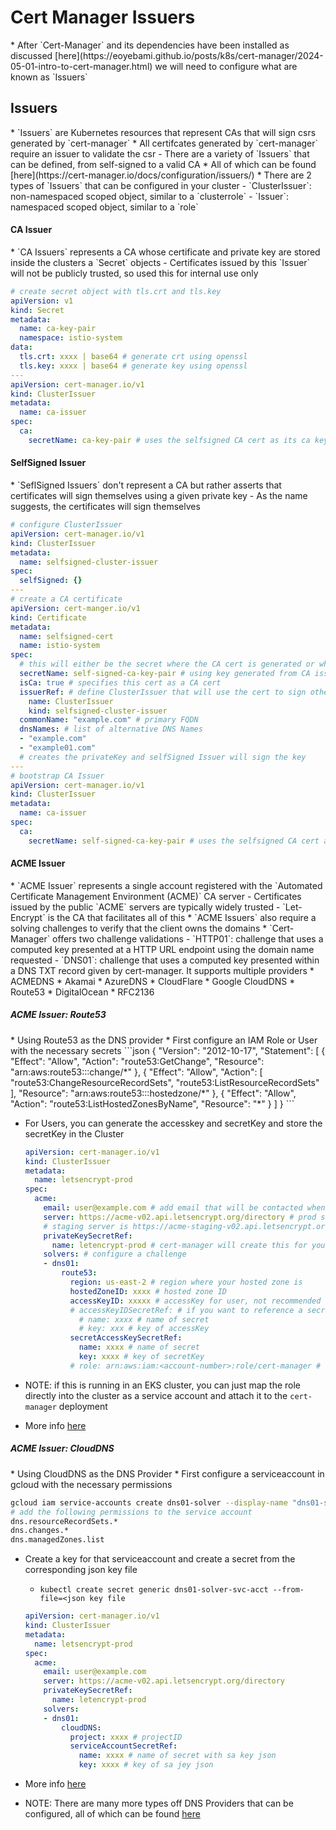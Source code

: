 <h1>Cert Manager Issuers</h1>
* After `Cert-Manager` and its dependencies have been installed as discussed [here](https://eoyebami.github.io/posts/k8s/cert-manager/2024-05-01-intro-to-cert-manager.html) we will need to configure what are known as `Issuers`

<h2>Issuers</h2>
* `Issuers` are Kubernetes resources that represent CAs that will sign csrs generated by `cert-manager`
* All certifcates generated by `cert-manager` require an issuer to validate the csr
  - There are a variety of `Issuers` that can be defined, from self-signed to a valid CA
    * All of which can be found [here](https://cert-manager.io/docs/configuration/issuers/)
* There are 2 types of `Issuers` that can be configured in your cluster
  - `ClusterIssuer`: non-namespaced scoped object, similar to a `clusterrole`
  - `Issuer`: namespaced scoped object, similar to a `role`

<h4>CA Issuer</h4>
* `CA Issuers` represents a CA whose certificate and private key are stored inside the clusters a `Secret` objects
  - Certificates issued by this `Issuer` will not be publicly trusted, so used this for internal use only
 
  ```yaml
  # create secret object with tls.crt and tls.key
  apiVersion: v1
  kind: Secret
  metadata:
    name: ca-key-pair
    namespace: istio-system
  data:
    tls.crt: xxxx | base64 # generate crt using openssl
    tls.key: xxxx | base64 # generate key using openssl
  ---
  apiVersion: cert-manager.io/v1
  kind: ClusterIssuer
  metadata:
    name: ca-issuer
  spec:
    ca:
      secretName: ca-key-pair # uses the selfsigned CA cert as its ca key for signing new request
  ```

<h4>SelfSigned Issuer</h4>
* `SeflSigned Issuers` don't represent a CA but rather asserts that certificates will sign themselves using a given private key
  - As the name suggests, the certificates will sign themselves
  
  ```yml
  # configure ClusterIssuer
  apiVersion: cert-manager.io/v1
  kind: ClusterIssuer
  metadata:
    name: selfsigned-cluster-issuer
  spec:
    selfSigned: {}
  ---
  # create a CA certificate 
  apiVersion: cert-manger.io/v1
  kind: Certificate
  metadata:
    name: selfsigned-cert
    name: istio-system
  spec:
    # this will either be the secret where the CA cert is generated or where cert-manager should retrieve it, if already created manually
    secretName: self-signed-ca-key-pair # using key generated from CA issuer
    isCa: true # specifies this cert as a CA cert
    issuerRef: # define ClusterIssuer that will use the cert to sign other certs
      name: ClusterIssuer
      kind: selfsigned-cluster-issuer
    commonName: "example.com" # primary FQDN
    dnsNames: # list of alternative DNS Names
    - "example.com"
    - "example01.com"
    # creates the privateKey and selfSigned Issuer will sign the key
  ---
  # bootstrap CA Issuer 
  apiVersion: cert-manager.io/v1
  kind: ClusterIssuer
  metadata:
    name: ca-issuer
  spec:
    ca:
      secretName: self-signed-ca-key-pair # uses the selfsigned CA cert as its ca key for signing new request
  ```

<h4>ACME Issuer</h4>
* `ACME Issuer` represents a single account registered with the `Automated Certificate Management Environment (ACME)` CA server
  - Certificates issued by the public `ACME` servers are typically widely trusted 
  - `Let-Encrypt` is the CA that facilitates all of this
* `ACME Issuers` also require a solving challenges to verify that the client owns the domains
* `Cert-Manager` offers two challenge validations
  - `HTTP01`: challenge that uses a computed key presented at a HTTP URL endpoint using the domain name requested
  - `DNS01`: challenge that uses a computed key presented within a DNS TXT record given by cert-manager. It supports multiple providers
    * ACMEDNS
    * Akamai
    * AzureDNS
    * CloudFlare
    * Google CloudDNS
    * Route53
    * DigitalOcean
    * RFC2136

<h5>ACME Issuer: Route53</h5>
* Using Route53 as the DNS provider
* First configure an IAM Role or User with the necessary secrets
  ```json
  {
  "Version": "2012-10-17",
  "Statement": [
      {
        "Effect": "Allow",
        "Action": "route53:GetChange",
        "Resource": "arn:aws:route53:::change/*"
      },
      {
        "Effect": "Allow",
        "Action": [
          "route53:ChangeResourceRecordSets",
          "route53:ListResourceRecordSets"
        ],
        "Resource": "arn:aws:route53:::hostedzone/*"
      },
      {
        "Effect": "Allow",
        "Action": "route53:ListHostedZonesByName",
        "Resource": "*"
      }
    ]
  }
  ```

* For Users, you can generate the accesskey and secretKey and store the secretKey in the Cluster 

  ```yml
  apiVersion: cert-manager.io/v1
  kind: ClusterIssuer
  metadata: 
    name: letsencrypt-prod
  spec:
    acme:
      email: user@example.com # add email that will be contacted when certs are about to expire or any other issues occur
      server: https://acme-v02.api.letsencrypt.org/directory # prod server
      # staging server is https://acme-staging-v02.api.letsencrypt.org/directory
      privateKeySecretRef:
        name: letencrypt-prod # cert-manager will create this for you
      solvers: # configure a challenge
      - dns01:
          route53:
            region: us-east-2 # region where your hosted zone is
            hostedZoneID: xxxx # hosted zone ID
            accessKeyID: xxxxx # accessKey for user, not recommended
            # accessKeyIDSecretRef: # if you want to reference a secret that has your accessKey
              # name: xxxx # name of secret
              # key: xxx # key of accessKey
            secretAccessKeySecretRef:
              name: xxxx # name of secret
              key: xxxx # key of secretKey
            # role: arn:aws:iam:<account-number>:role/cert-manager # if your user is meant to assume this role to access perms
  ```

* NOTE: if this is running in an EKS cluster, you can just map the role directly into the cluster as a service account and attach it to the `cert-manager` deployment 
* More info [here](https://cert-manager.io/docs/configuration/acme/dns01/route53/)

<h5>ACME Issuer: CloudDNS</h5>
* Using CloudDNS as the DNS Provider
* First configure a serviceaccount in gcloud with the necessary permissions

  ```bash
  gcloud iam service-accounts create dns01-solver --display-name "dns01-solver" --project-id ${PROJECT_ID}
  # add the following permissions to the service account
  dns.resourceRecordSets.*
  dns.changes.*
  dns.managedZones.list
  ```

* Create a key for that serviceaccount and create a secret from the corresponding json key file
  - `kubectl create secret generic dns01-solver-svc-acct --from-file=<json key file`

  ```yml
  apiVersion: cert-manager.io/v1
  kind: ClusterIssuer
  metadata:
    name: letsencrypt-prod
  spec:
    acme:
      email: user@example.com
      server: https://acme-v02.api.letsencrypt.org/directory
      privateKeySecretRef:
        name: letencrypt-prod
      solvers:
      - dns01:
          cloudDNS:
            project: xxxx # projectID
            serviceAccountSecretRef:
              name: xxxx # name of secret with sa key json
              key: xxxx # key of sa jey json
  ```

* More info [here](https://cert-manager.io/docs/configuration/acme/dns01/google/)
* NOTE: There are many more types off DNS Providers that can be configured, all of which can be found [here](https://cert-manager.io/docs/configuration/acme/dns01/)
